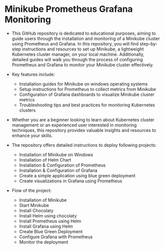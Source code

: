 #  Minikube Prometheus Grafana Monitoring
- This GitHub repository is dedicated to educational purposes, aiming to guide users through the installation and monitoring of a Minikube cluster using Prometheus and Grafana.
In this repository, you will find step-by-step instructions and resources to set up Minikube, a lightweight Kubernetes cluster manager, on your local machine. Additionally, detailed guides will walk you through the process of configuring Prometheus and Grafana to monitor your Minikube cluster effectively.

- Key features include:
    - 	Installation guides for Minikube on windows operating systems
    - 	Setup instructions for Prometheus to collect metrics from Minikube
    - 	Configuration of Grafana dashboards to visualize Minikube cluster metrics
    - 	Troubleshooting tips and best practices for monitoring Kubernetes clusters

- Whether you are a beginner looking to learn about Kubernetes cluster management or an experienced user interested in monitoring techniques, this repository provides valuable insights and resources to enhance your skills.

- The repository offers detailed instructions to deploy following projects:
    - 	Installation of Minikube on Windows
    - 	Installation of Helm Chart
    - 	Installation & Configuration of Prometheus 
    - 	Installation & Configuration of Grafana 
    - 	Create a simple application using blue green deployment
    - 	Create visualizations in Grafana using Prometheus


- Flow of the project:
    - 	Installation of Minikube 
    - 	Start Minikube
    - 	Install Chocolaty
    - 	Install Helm using chocolaty
    - 	Install Prometheus using Helm
    - 	Install Grafana using Helm
    - 	Create Blue Green Deployment
    - 	Configure Grafana with Prometheus
    -   Monitor the deployment
